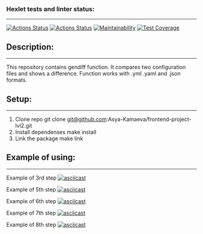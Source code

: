 ### Hexlet tests and linter status:
---
[![Actions Status](https://github.com/Asya-Kamaeva/frontend-project-lvl2/workflows/hexlet-check/badge.svg)](https://github.com/Asya-Kamaeva/frontend-project-lvl2/actions)
[![Actions Status](https://github.com/Asya-Kamaeva/frontend-project-lvl2/workflows/jest/badge.svg)](https://github.com/Asya-Kamaeva/frontend-project-lvl2/actions)
[![Maintainability](https://api.codeclimate.com/v1/badges/cc9d096bd6bb22702b4d/maintainability)](https://codeclimate.com/github/Asya-Kamaeva/frontend-project-lvl2/maintainability)
[![Test Coverage](https://api.codeclimate.com/v1/badges/cc9d096bd6bb22702b4d/test_coverage)](https://codeclimate.com/github/Asya-Kamaeva/frontend-project-lvl2/test_coverage)

## Description: ##
---
This repository contains gendiff function. It compares two configuration files and shows a difference. Function works with .yml .yaml and .json formats.

## Setup: ##
---
1. Clone repo
git clone git@github.com:Asya-Kamaeva/frontend-project-lvl2.git
2. Install dependenses
make install
3. Link the package
make link

## Example of using: ##
---

Example of 3rd step
[![asciicast](https://asciinema.org/a/vOEoCREH1RX6NOwodlz3VA8ff.svg)](https://asciinema.org/a/vOEoCREH1RX6NOwodlz3VA8ff)

Example of 5th step
[![asciicast](https://asciinema.org/a/2t7rKMAK23r9sQUDmd9x88dkd.svg)](https://asciinema.org/a/2t7rKMAK23r9sQUDmd9x88dkd)

Example of 6th step
[![asciicast](https://asciinema.org/a/Gil30JWZGNtGe36Kk0jFNUYj1.svg)](https://asciinema.org/a/Gil30JWZGNtGe36Kk0jFNUYj1)

Example of 7th step
[![asciicast](https://asciinema.org/a/21IexDUvswoBuCHE0M8PxRcJp.svg)](https://asciinema.org/a/21IexDUvswoBuCHE0M8PxRcJp)

Example of 8th step
[![asciicast](https://asciinema.org/a/JkS78nqMA6cqp3PG342CNQyo3.svg)](https://asciinema.org/a/JkS78nqMA6cqp3PG342CNQyo3)


